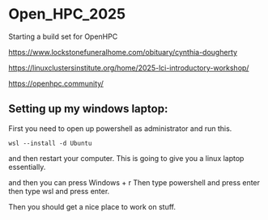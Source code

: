 # Open_HPC_2025
Starting a build set for OpenHPC

https://www.lockstonefuneralhome.com/obituary/cynthia-dougherty

https://linuxclustersinstitute.org/home/2025-lci-introductory-workshop/

https://openhpc.community/


## Setting up my windows laptop:

First you need to open up powershell as administrator and run this.

```console
wsl --install -d Ubuntu
```
and then restart your computer. 
This is going to give you a linux laptop essentially.

and then you can press Windows + r
Then type powershell and press enter
then type wsl and press enter.

Then you should get a nice place to work on stuff.
